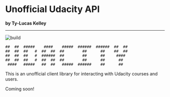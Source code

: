 # Unofficial Udacity API

**by Ty-Lucas Kelley**

---

![build](https://travis-ci.org/tylucaskelley/udacity-api.svg?branch=master)

    ##  ##  #####    ####    #####  ######  ######  ##  ##
    ##  ##  ##   #  ##  ##  ##        ##      ##    ##  ##
    ##  ##  ##   #  ######  ##        ##      ##     ####
    ##  ##  ##   #  ##  ##  ##        ##      ##      ##
     ####   #####   ##  ##   #####  ######    ##      ##

This is an unofficial client library for interacting with Udacity courses and users.

Coming soon!
